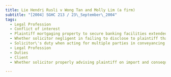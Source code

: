 ```yaml
---
title: Lie Hendri Rusli v Wong Tan and Molly Lim (a firm) 
subtitle: "[2004] SGHC 213 / 23\_September\_2004"
tags:
  - Legal Profession
  - Conflict of interest
  - Plaintiff mortgaging property to secure banking facilities extended to his supplier
  - Whether solicitor negligent in failing to disclose to plaintiff that he was concurrently representing supplier and bank
  - Solicitor\'s duty when acting for multiple parties in conveyancing transaction
  - Legal Profession
  - Duties
  - Client
  - Whether solicitor properly advising plaintiff on import and consequences of \"all moneys clause\" in mortgage documents

---
```


